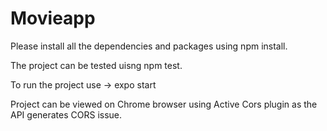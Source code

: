 # Movieapp

Please install all the dependencies and packages using npm install.

The project can be tested uisng npm test. 

To run the project use -> expo start

Project can be viewed on Chrome browser using Active Cors plugin as the API generates CORS issue.
